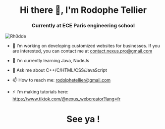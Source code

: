 <h1 align="center"> Hi there 👋, I'm Rodophe Tellier </h1>

<h3 align="center">Currently at ECE Paris engineering school</h3>

<p align="left"> <img src="https://komarev.com/ghpvc/?username=Rh0dde&label=Profile%20views&color=0e75b6&style=flat" alt="Rh0dde" /> </p>

  - 🔭 I’m working on developing customized websites for businesses. If you are interested, you can contact me at contact.nexus.pro@gmail.com
  
  - 🌱 I’m currently learning Java, NodeJs
  
  - 💬 Ask me about C++/C/HTML/CSS/JavaScript 
  
  - 📫 How to reach me: rodolphetellier@gmail.com
  
  - ⚡ I'm making tutorials here: https://www.tiktok.com/@nexus_webcreator?lang=fr
  
<h1 align="center"> See ya ! <h1>
<!--
**Rh0dde/Rh0dde** is a ✨ _special_ ✨ repository because its `README.md` (this file) appears on your GitHub profile.

Here are some ideas to get you started:

- 🔭 I’m currently working on ...
- 🌱 I’m currently learning ...
- 👯 I’m looking to collaborate on ...
- 🤔 I’m looking for help with ...
- 💬 Ask me about ...
- 📫 How to reach me: ...
- 😄 Pronouns: ...
- ⚡ Fun fact: ...
-->
